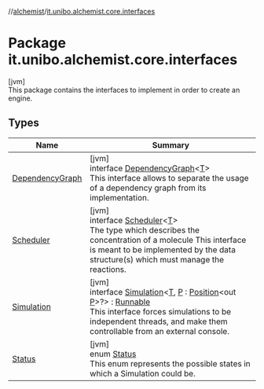 //[alchemist](../../index.md)/[it.unibo.alchemist.core.interfaces](index.md)

# Package it.unibo.alchemist.core.interfaces

[jvm]\
This package contains the interfaces to implement in order to create an engine.

## Types

| Name | Summary |
|---|---|
| [DependencyGraph](-dependency-graph/index.md) | [jvm]<br>interface [DependencyGraph](-dependency-graph/index.md)<[T](-dependency-graph/index.md)><br>This interface allows to separate the usage of a dependency graph from its implementation. |
| [Scheduler](-scheduler/index.md) | [jvm]<br>interface [Scheduler](-scheduler/index.md)<[T](-scheduler/index.md)><br>The type which describes the concentration of a molecule This interface is meant to be implemented by the data structure(s) which must manage the reactions. |
| [Simulation](-simulation/index.md) | [jvm]<br>interface [Simulation](-simulation/index.md)<[T](-simulation/index.md), [P](-simulation/index.md) : [Position](../it.unibo.alchemist.model.interfaces/-position/index.md)<out [P](../it.unibo.alchemist.model.interfaces/-benchmarkable-environment/index.md)>?> : [Runnable](https://docs.oracle.com/javase/8/docs/api/java/lang/Runnable.html)<br>This interface forces simulations to be independent threads, and make them controllable from an external console. |
| [Status](-status/index.md) | [jvm]<br>enum [Status](-status/index.md)<br>This enum represents the possible states in which a Simulation could be. |
